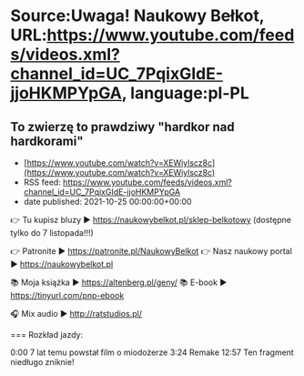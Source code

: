 # Source:Uwaga! Naukowy Bełkot, URL:https://www.youtube.com/feeds/videos.xml?channel_id=UC_7PqixGIdE-jjoHKMPYpGA, language:pl-PL

## To zwierzę to prawdziwy "hardkor nad hardkorami"
 - [https://www.youtube.com/watch?v=XEWiylscz8c](https://www.youtube.com/watch?v=XEWiylscz8c)
 - RSS feed: https://www.youtube.com/feeds/videos.xml?channel_id=UC_7PqixGIdE-jjoHKMPYpGA
 - date published: 2021-10-25 00:00:00+00:00

👉 Tu kupisz bluzy ► https://naukowybelkot.pl/sklep-belkotowy
(dostępne tylko do 7 listopada!!!)

👉 Patronite ► https://patronite.pl/NaukowyBelkot 
👉 Nasz naukowy portal ► https://naukowybelkot.pl

📚 Moja książka ► https://altenberg.pl/geny/
📚 E-book ► https://tinyurl.com/pnp-ebook

🎧 Mix audio ► http://ratstudios.pl/

===
Rozkład jazdy:

0:00 7 lat temu powstał film o miodożerze
3:24 Remake
12:57 Ten fragment niedługo zniknie!


